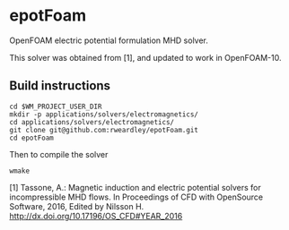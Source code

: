 # epotFoam

OpenFOAM electric potential formulation MHD solver.

This solver was obtained from [1], and updated to work in OpenFOAM-10.

## Build instructions

```
cd $WM_PROJECT_USER_DIR
mkdir -p applications/solvers/electromagnetics/
cd applications/solvers/electromagnetics/
git clone git@github.com:rweardley/epotFoam.git
cd epotFoam
```
Then to compile the solver
```
wmake
```

[1] Tassone, A.: Magnetic induction and electric potential solvers for incompressible MHD flows. In Proceedings of CFD with OpenSource Software, 2016, Edited by Nilsson H. http://dx.doi.org/10.17196/OS_CFD#YEAR_2016
